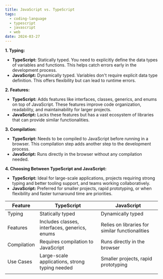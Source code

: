 ```yaml
---
title: JavaScript vs. TypeScript
tags:
  - coding-language
  - typescript
  - javascript
  - web
date: 2024-03-27
---
```



**1. Typing:**

- **TypeScript:** Statically typed. You need to explicitly define the data types of variables and functions. This helps catch errors early in the development process.
- **JavaScript:** Dynamically typed. Variables don't require explicit data type definition. This offers flexibility but can lead to runtime errors.

**2. Features:**

- **TypeScript:** Adds features like interfaces, classes, generics, and enums on top of JavaScript. These features improve code organization, readability, and maintainability for larger projects.
- **JavaScript:** Lacks these features but has a vast ecosystem of libraries that can provide similar functionalities.

**3. Compilation:**

- **TypeScript:** Needs to be compiled to JavaScript before running in a browser. This compilation step adds another step to the development process.
- **JavaScript:** Runs directly in the browser without any compilation needed.

**4. Choosing Between TypeScript and JavaScript:**

- **TypeScript:** Ideal for large-scale applications, projects requiring strong typing and better tooling support, and teams working collaboratively.
- **JavaScript:** Preferred for smaller projects, rapid prototyping, or when flexibility and faster turnaround time are priorities.

| Feature     | TypeScript                                     | JavaScript                                      |
| ----------- | ---------------------------------------------- | ----------------------------------------------- |
| Typing      | Statically typed                               | Dynamically typed                               |
| Features    | Includes classes, interfaces, generics, enums  | Relies on libraries for similar functionalities |
| Compilation | Requires compilation to JavaScript             | Runs directly in the browser                    |
| Use Cases   | Large-scale applications, strong typing needed | Smaller projects, rapid prototyping             |
|             |                                                |                                                 |
